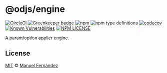 # @odjs/engine

[![CircleCI](https://circleci.com/gh/odjs/engine.svg?style=svg)](https://circleci.com/gh/odjs/engine) [![Greenkeeper badge](https://badges.greenkeeper.io/odjs/engine.svg)](https://greenkeeper.io/) [![npm](https://img.shields.io/npm/v/@odjs/engine.svg)](https://www.npmjs.com/package/@odjs/engine) ![npm type definitions](https://img.shields.io/npm/types/@odjs/engine.svg) [![codecov](https://codecov.io/gh/odjs/engine/branch/master/graph/badge.svg)](https://codecov.io/gh/odjs/engine) [![Known Vulnerabilities](https://snyk.io//test/github/odjs/engine/badge.svg?targetFile=package.json)](https://snyk.io//test/github/odjs/engine?targetFile=package.json) [![NPM LICENSE](https://img.shields.io/npm/l/@odjs/engine.svg)](LICENSE)

A param/option applier engine.

## License

[MIT](LICENSE) &copy; [Manuel Fernández](https://github.com/manferlo81)

